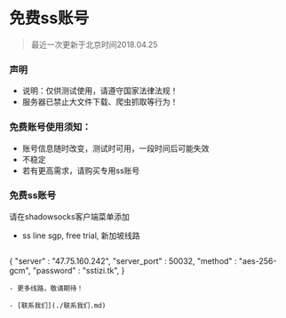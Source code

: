 # 免费ss账号
> 最近一次更新于北京时间2018.04.25

### 声明
- 说明：仅供测试使用，请遵守国家法律法规！
- 服务器已禁止大文件下载、爬虫抓取等行为！


### 免费账号使用须知：
- 账号信息随时改变，测试时可用，一段时间后可能失效
- 不稳定
- 若有更高需求，请购买专用ss账号

### 免费ss账号
 请在shadowsocks客户端菜单添加
- ss line sgp, free trial, 新加坡线路
  ```
{
  "server" : "47.75.160.242",
  "server_port" : 50032,
  "method" : "aes-256-gcm",
  "password" : "sstizi.tk",
}

```
- 更多线路，敬请期待！

- [联系我们](./联系我们.md)















